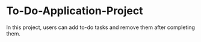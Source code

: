 # To-Do-Application-Project
In this project, users can add to-do tasks and remove them after completing them.
